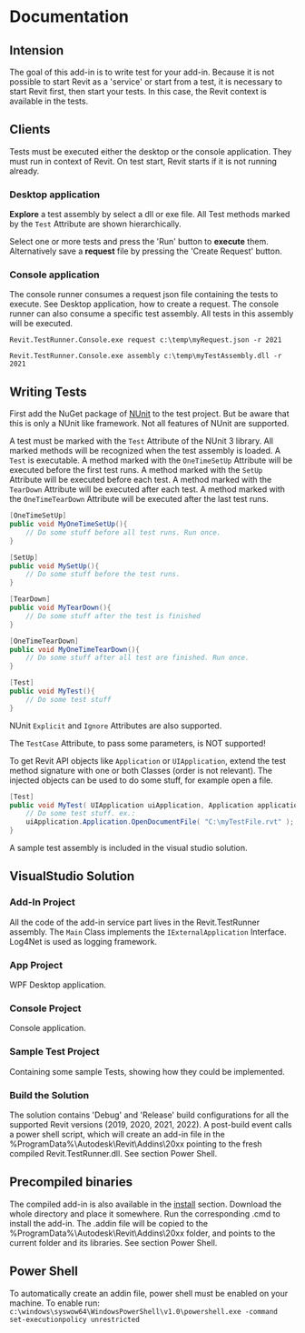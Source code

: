 # Documentation
## Intension
The goal of this add-in is to write test for your add-in. Because it is not possible to start Revit as a 'service' or start from a test, it is necessary to start Revit first, then start your tests. In this case, the Revit context is available in the tests.

## Clients
Tests must be executed either the desktop or the console application. They must run in context of Revit. On test start, Revit starts if it is not running already.

### Desktop application
**Explore** a test assembly by select a dll or exe file. All Test methods marked by the ```Test``` Attribute are shown hierarchically.

Select one or more tests and press the 'Run' button to **execute** them.  
Alternatively save a **request** file by pressing the 'Create Request' button.

### Console application
The console runner consumes a request json file containing the tests to execute. See Desktop application, how to create a request.
The console runner can also consume a specific test assembly. All tests in this assembly will be executed.

``` Revit.TestRunner.Console.exe request c:\temp\myRequest.json -r 2021 ```

``` Revit.TestRunner.Console.exe assembly c:\temp\myTestAssembly.dll -r 2021 ```

## Writing Tests
First add the NuGet package of [NUnit](https://www.nuget.org/packages/NUnit/) to the test project. But be aware that this is only a NUnit like framework. Not all features of NUnit are supported. 

A test must be marked with the ```Test``` Attribute of the NUnit 3 library. All marked methods will be recognized when the test assembly is loaded. A ```Test``` is executable. 
A method marked with the ```OneTimeSetUp``` Attribute will be executed before the first test runs.
A method marked with the ```SetUp``` Attribute will be executed before each test.
A method marked with the ```TearDown``` Attribute will be executed after each test.
A method marked with the ```OneTimeTearDown``` Attribute will be executed after the last test runs.

```C#
[OneTimeSetUp]
public void MyOneTimeSetUp(){
    // Do some stuff before all test runs. Run once.
}

[SetUp]
public void MySetUp(){
    // Do some stuff before the test runs.
}

[TearDown]
public void MyTearDown(){
    // Do some stuff after the test is finished
}

[OneTimeTearDown]
public void MyOneTimeTearDown(){
    // Do some stuff after all test are finished. Run once.
}

[Test]
public void MyTest(){
    // Do some test stuff
}
```

NUnit ```Explicit``` and ```Ignore``` Attributes are also supported.

The ```TestCase``` Attribute, to pass some parameters, is NOT supported!

To get Revit API objects like ```Application``` or ```UIApplication```, extend the test method signature with one or both Classes (order is not relevant). The injected objects can be used to do some stuff, for example open a file.

```C#
[Test]
public void MyTest( UIApplication uiApplication, Application application ){
    // Do some test stuff. ex.:
    uiApplication.Application.OpenDocumentFile( "C:\myTestFile.rvt" );
}
```

A sample test assembly is included in the visual studio solution.


## VisualStudio Solution
### Add-In Project
All the code of the add-in service part lives in the Revit.TestRunner assembly. The ```Main``` Class implements the ```IExternalApplication``` Interface. Log4Net is used as logging framework.

### App Project
WPF Desktop application.

### Console Project
Console application.

### Sample Test Project
Containing some sample Tests, showing how they could be implemented.

### Build the Solution
The solution contains 'Debug' and 'Release' build configurations for all the supported Revit versions (2019, 2020, 2021, 2022). A post-build event calls a power shell script, which will create an add-in file in the %ProgramData%\Autodesk\Revit\Addins\20xx pointing to the fresh compiled Revit.TestRunner.dll. See section Power Shell.


## Precompiled binaries
The compiled add-in is also available in the [install](../install) section. Download the whole directory and place it somewhere. Run the corresponding .cmd to install the add-in. The .addin file will be copied to the %ProgramData%\Autodesk\Revit\Addins\20xx folder, and points to the current folder and its libraries. See section Power Shell.


## Power Shell
To automatically create an addin file, power shell must be enabled on your machine. To enable run: ```c:\windows\syswow64\WindowsPowerShell\v1.0\powershell.exe -command set-executionpolicy unrestricted```